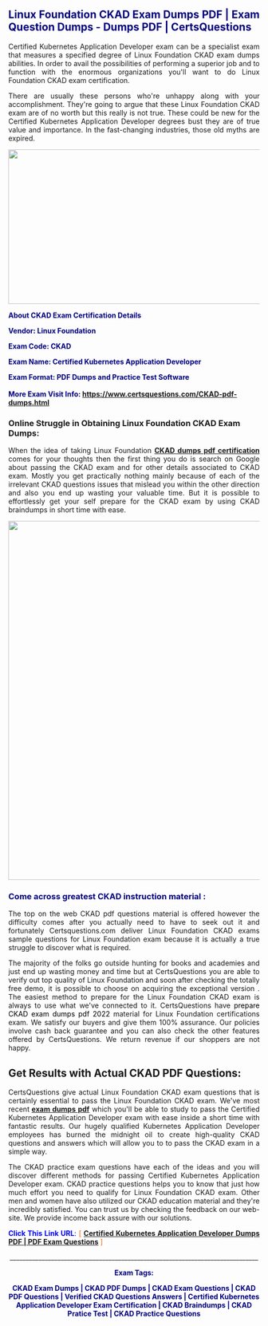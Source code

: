<h2 style="text-align: justify;"><span style="color: #000080;">Linux Foundation CKAD Exam Dumps PDF | Exam Question Dumps - Dumps PDF | CertsQuestions</span></h2>
<p style="text-align: justify;">Certified Kubernetes Application Developer exam can be a specialist exam that measures a specified degree of Linux Foundation  CKAD exam dumps abilities. In order to avail the possibilities of performing a superior job and to function with the enormous organizations you'll want to do Linux Foundation CKAD exam certification.</p>
<p style="text-align: justify;">There are usually these persons who're unhappy along with your accomplishment. They're going to argue that these Linux Foundation  CKAD exam are of no worth but this really is not true. These could be new for the Certified Kubernetes Application Developer degrees bust they are of true value and importance. In the fast-changing industries, those old myths are expired.</p>
<p><img style="display: block; margin-left: auto; margin-right: auto;" src="https://i.imgur.com/eaP4ae9.png" width="840" height="310" /></p>
<p><span style="color: #000080;"><strong>About CKAD Exam Certification Details</strong></span></p>
<p><span style="color: #000080;"><strong>Vendor: Linux Foundation<br /></strong></span></p>
<p><span style="color: #000080;"><strong>Exam Code: CKAD</strong></span></p>
<p><span style="color: #000080;"><strong>Exam Name: Certified Kubernetes Application Developer</strong></span></p>
<p><span style="color: #000080;"><strong>Exam Format: PDF Dumps and Practice Test Software<br /><br />More Exam Visit Info: <span style="color: #ff6600;"><a href="https://www.certsquestions.com/CKAD-pdf-dumps.html">https://www.certsquestions.com/CKAD-pdf-dumps.html</a></span></strong></span></p>
<h3>Online Struggle in Obtaining Linux Foundation CKAD Exam Dumps:</h3>
<p style="text-align: justify;">When the idea of taking Linux Foundation <a href="https://www.certsquestions.com/CKAD-pdf-dumps.html"><strong> CKAD dumps pdf certification</strong></a> comes for your thoughts then the first thing you do is search on Google about passing the CKAD exam and for other details associated to CKAD exam. Mostly you get practically nothing mainly because of each of the irrelevant CKAD questions issues that mislead you within the other direction and also you end up wasting your valuable time. But it is possible to effortlessly get your self prepare for the CKAD exam by using CKAD braindumps in short time with ease.</p>
<p><a href="https://www.certsquestions.com/CKAD-pdf-dumps.html"><img style="display: block; margin-left: auto; margin-right: auto;" src="https://i.imgur.com/pxhoKQ2.png" width="720" /></a></p>
<h3><span style="color: #000080;">Come across greatest  CKAD instruction material :</span></h3>
<p style="text-align: justify;">The top on the web CKAD pdf questions material is offered however the difficulty comes after you actually need to have to seek out it and fortunately Certsquestions.com deliver Linux Foundation CKAD exams sample questions for Linux Foundation  exam because it is actually a true struggle to discover what is required.</p>
<p style="text-align: justify;">The majority of the folks go outside hunting for books and academies and just end up wasting money and time but at CertsQuestions you are able to verify out top quality of Linux Foundation  and soon after checking the totally free demo, it is possible to choose on acquiring the exceptional version . The easiest method to prepare for the Linux Foundation CKAD exam is always to use what we've connected to it. CertsQuestions have <span style="color: #000000;">prepare CKAD exam dumps pdf 2022</span> material for Linux Foundation certifications exam. We satisfy our buyers and give them 100% assurance. Our policies involve cash back guarantee and you can also check the other features offered by CertsQuestions. We return revenue if our shoppers are not happy.</p>
<h2>Get Results with Actual CKAD PDF Questions:</h2>
<p style="text-align: justify;">CertsQuestions give actual Linux Foundation CKAD exam questions that is certainly essential to pass the Linux Foundation  CKAD exam. We've most recent<strong>&nbsp;<a href="https://www.certsquestions.com/">exam dumps pdf</a></strong>&nbsp;which you'll be able to study to pass the Certified Kubernetes Application Developer exam with ease inside a short time with fantastic results. Our hugely qualified Kubernetes Application Developer employees has burned the midnight oil to create high-quality CKAD questions and answers which will allow you to to pass the CKAD exam in a simple way.</p>
<p style="text-align: justify;">The CKAD practice exam questions have each of the ideas and you will discover different methods for passing Certified Kubernetes Application Developer exam. CKAD practice questions helps you to know that just how much effort you need to qualify for Linux Foundation  CKAD exam. Other men and women have also utilized our CKAD education material and they're incredibly satisfied. You can trust us by checking the feedback on our web-site. We provide income back assure with our solutions.</p>
<p style="text-align: justify;"><span style="color: #0000ff;"><strong>Click This Link URL</strong>:</span> <span style="color: #ff6600;">[ <strong><a href="https://www.certsquestions.com/kubernetes-application-developer-certification.html">Certified Kubernetes Application Developer Dumps PDF | PDF Exam Questions</a></strong> ]</span></p>
<p style="text-align: center;">______________________________________________________________________________</p>
<p style="text-align: center;"><span style="color: #000080;"><strong>Exam Tags:</strong></span></p>
<p style="text-align: center;"><span style="color: #000080;"><strong>CKAD Exam Dumps | CKAD PDF Dumps | CKAD Exam Questions | CKAD PDF Questions | Verified CKAD Questions Answers | Certified Kubernetes Application Developer Exam Certification | CKAD Braindumps | CKAD Pratice Test | CKAD Practice Questions</strong></span></p>
